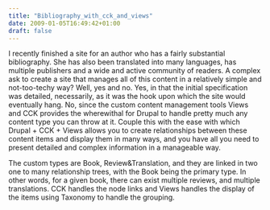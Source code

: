 ```yaml
---
title: "Bibliography_with_cck_and_views"
date: 2009-01-05T16:49:42+01:00
draft: false
---
```


I recently finished a site for an author who has a fairly substantial bibliography. She has also been translated into many languages, has multiple publishers and a wide and active community of readers. A complex ask to create a site that manages all of this content in a relatively simple and not-too-techy way? Well, yes and no. 
Yes, in that the initial specification was detailed, necessarily, as it was the hook upon which the site would eventually hang. 
No, since the custom content management tools Views and CCK provides the wherewithal for Drupal to handle pretty much any content type you can throw at it. Couple this with the ease with which Drupal + CCK + Views allows you to create relationships between these content items and display them in many ways, and you have all you need to present detailed and complex information in a manageable way.

The custom types are Book, Review&Translation, and they are linked in two one to many relationship trees, with the Book being the primary type. In other words, for a given book, there can exist multiple reviews, and multiple translations. CCK handles the node links and Views handles the display of the items using Taxonomy to handle the grouping.


